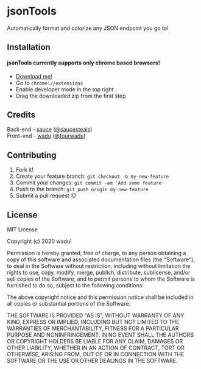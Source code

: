 # jsonTools


Automatically format and colorize any JSON endpoint you go to!

## Installation
#### jsonTools currently supports only chrome based browsers!
* [Download me!](https://github.com/fourwadu/jsontools/archive/main.zip)
* Go to `chrome://extensions`
* Enable developer mode in the top right
* Drag the downloaded zip from the first step

## Credits

Back-end - [sauce](https://github.com/saucesteals) ([@saucesteals](https://twitter.com/saucesteals))\
Front-end - [wadu](https://github.com/fourwadu) ([@fourwadu](https://github.com/fourwadu))

## Contributing
 
1. Fork it!
2. Create your feature branch: `git checkout -b my-new-feature`
3. Commit your changes: `git commit -am 'Add some feature'`
4. Push to the branch: `git push origin my-new-feature`
5. Submit a pull request :D

## License
 
MIT License

Copyright (c) 2020 wadu!

Permission is hereby granted, free of charge, to any person obtaining a copy
of this software and associated documentation files (the "Software"), to deal
in the Software without restriction, including without limitation the rights
to use, copy, modify, merge, publish, distribute, sublicense, and/or sell
copies of the Software, and to permit persons to whom the Software is
furnished to do so, subject to the following conditions:

The above copyright notice and this permission notice shall be included in all
copies or substantial portions of the Software.

THE SOFTWARE IS PROVIDED "AS IS", WITHOUT WARRANTY OF ANY KIND, EXPRESS OR
IMPLIED, INCLUDING BUT NOT LIMITED TO THE WARRANTIES OF MERCHANTABILITY,
FITNESS FOR A PARTICULAR PURPOSE AND NONINFRINGEMENT. IN NO EVENT SHALL THE
AUTHORS OR COPYRIGHT HOLDERS BE LIABLE FOR ANY CLAIM, DAMAGES OR OTHER
LIABILITY, WHETHER IN AN ACTION OF CONTRACT, TORT OR OTHERWISE, ARISING FROM,
OUT OF OR IN CONNECTION WITH THE SOFTWARE OR THE USE OR OTHER DEALINGS IN THE
SOFTWARE.
